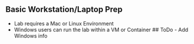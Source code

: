 
## Basic Workstation/Laptop Prep

* Lab requires a Mac or Linux Environment
* Windows users can run the lab within a VM or Container ## ToDo - Add Windows info

